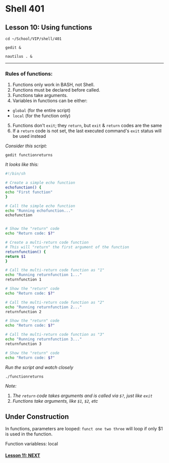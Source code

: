 # Shell 401
## Lesson 10: Using functions

`cd ~/School/VIP/shell/401`

`gedit &`

`nautilus . &`

___

### Rules of functions:
1. Functions only work in BASH, not Shell.
2. Functions must be declared before called.
3. Functions take arguments.
4. Variables in functions can be either:
- `global` (for the entire script)
- `local` (for the function only)
5. Functions don't `exit`; they `return`, but `exit` & `return` codes are the same
6. If a `return` code is not set, the last executed command's `exit` status will be used instead

*Consider this script:*

`gedit functionreturns`

*It looks like this:*

```bash
#!/bin/sh

# Create a simple echo function
echofunction() {
echo "First function"
}

# Call the simple echo function
echo "Running echofunction..."
echofunction


# Show the "return" code
echo "Return code: $?"

# Create a multi-return code function
# This will "return" the first argument of the function
returnfunction() {
return $1
}

# Call the multi-return code function as "1"
echo "Running returnfunction 1..."
returnfunction 1

# Show the "return" code
echo "Return code: $?"

# Call the multi-return code function as "2"
echo "Running returnfunction 2..."
returnfunction 2

# Show the "return" code
echo "Return code: $?"

# Call the multi-return code function as "3"
echo "Running returnfunction 3..."
returnfunction 3

# Show the "return" code
echo "Return code: $?"

```

*Run the script and watch closely*

`./functionreturns`

*Note:*
1. *The `return` code takes arguments and is called via `$?`, just like `exit`*
2. *Functions take arguments, like `$1`, `$2`, etc*


## Under Construction

In functions, parameters are looped: `funct one two three` will loop if only $1 is used in the function.

Function variabless: local

#### [Lesson 11: NEXT](https://github.com/inkVerb/vip/blob/master/401-shell/Lesson-11.md)
